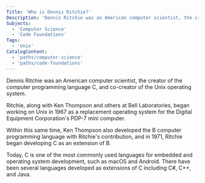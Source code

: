 ```yaml
---
Title: 'Who is Dennis Ritchie?'
Description: 'Dennis Ritchie was an American computer scientist, the creator of the computer programming language C, and co-creator of the Unix operating system. Ritchie, along with Ken Thompson and others at Bell Laboratories, began working on Unix in 1967 as a replacement operating system for the Digital Equipment Corporations PDP-7 mini computer. Within this same time, Ken Thompson also developed the B computer programming language with Ritchies contribution, and in 1971, Ritchie began developing C as an extension of B. Today, C is one of the most commonly used languages for embedded and operating system development, such as macOS and Android. There have been several languages developed as extensions of C including C#, C++, and Java.'
Subjects:
  - 'Computer Science'
  - 'Code Foundations'
Tags:
  - 'Unix'
CatalogContent:
  - 'paths/computer-science'
  - 'paths/code-foundations'
---
```


Dennis Ritchie was an American computer scientist, the creator of the computer programming language C, and co-creator of the Unix operating system.

Ritchie, along with Ken Thompson and others at Bell Laboratories, began working on Unix in 1967 as a replacement operating system for the Digital Equipment Corporation's PDP-7 mini computer.

Within this same time, Ken Thompson also developed the B computer programming language with Ritchie's contribution, and in 1971, Ritchie began developing C as an extension of B.

Today, C is one of the most commonly used languages for embedded and operating system development, such as macOS and Android. There have been several languages developed as extensions of C including C#, C++, and Java.
